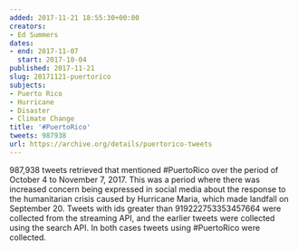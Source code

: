 ```yaml
---
added: 2017-11-21 18:55:30+00:00
creators:
- Ed Summers
dates:
- end: 2017-11-07
  start: 2017-10-04
published: 2017-11-21
slug: 20171121-puertorico
subjects:
- Puerto Rico
- Hurricane
- Disaster
- Climate Change
title: '#PuertoRico'
tweets: 987938
url: https://archive.org/details/puertorico-tweets
---
```


987,938 tweets retrieved that mentioned #PuertoRico over the period of October 4 to November 7, 2017. This was a period where there was increased concern being expressed in social media about the response to the humanitarian crisis caused by Hurricane Maria, which made landfall on September 20. Tweets with ids greater than 919222753353457664 were collected from the streaming API, and the earlier tweets were collected using the search API. In both cases tweets using #PuertoRico were collected.
